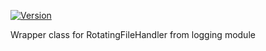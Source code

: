 [![Version](https://img.shields.io/pypi/v/filelogger.svg)](https://pypi.python.org/pypi/filelogger)

Wrapper class for RotatingFileHandler from logging module
